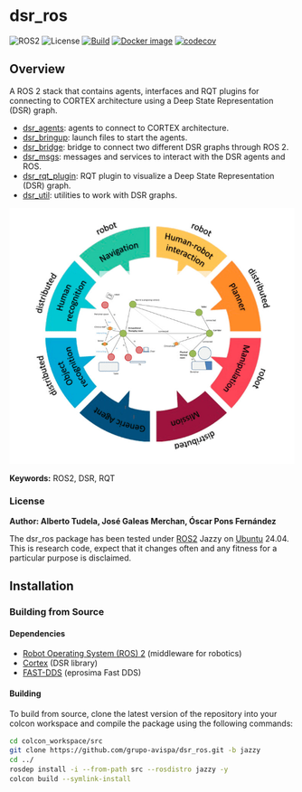# dsr_ros

![ROS2](https://img.shields.io/badge/ros2-jazzy-blue?logo=ros&logoColor=white)
![License](https://img.shields.io/github/license/grupo-avispa/dsr_ros)
[![Build](https://github.com/grupo-avispa/dsr_ros/actions/workflows/build.yml/badge.svg?branch=main)](https://github.com/grupo-avispa/dsr_ros/actions/workflows/build.yml)
[![Docker image](https://github.com/grupo-avispa/dsr_ros/actions/workflows/docker_image.yml/badge.svg?branch=main)](https://github.com/grupo-avispa/dsr_ros/actions/workflows/docker_image.yml)
[![codecov](https://codecov.io/gh/grupo-avispa/dsr_ros/graph/badge.svg?token=hBj7Q1WcFK)](https://codecov.io/gh/grupo-avispa/dsr_ros)

## Overview

A ROS 2 stack that contains agents, interfaces and RQT plugins for connecting to CORTEX architecture using a Deep State Representation (DSR) graph.

 * [dsr_agents]: agents to connect to CORTEX architecture.
 * [dsr_bringup]: launch files to start the agents.
 * [dsr_bridge]: bridge to connect two different DSR graphs through ROS 2.
 * [dsr_msgs]: messages and services to interact with the DSR agents and ROS.
 * [dsr_rqt_plugin]: RQT plugin to visualize a Deep State Representation (DSR) graph.
 * [dsr_util]: utilities to work with DSR graphs.

![Cortex](./doc/cortex.jpg)

**Keywords:** ROS2, DSR, RQT

### License

**Author: Alberto Tudela, José Galeas Merchan, Óscar Pons Fernández<br />**

The dsr_ros package has been tested under [ROS2] Jazzy on [Ubuntu] 24.04. This is research code, expect that it changes often and any fitness for a particular purpose is disclaimed.

## Installation

### Building from Source

#### Dependencies

- [Robot Operating System (ROS) 2](https://docs.ros.org/en/jazzy/) (middleware for robotics)
- [Cortex](https://github.com/grupo-avispa/cortex) (DSR library)
- [FAST-DDS](https://github.com/eProsima/Fast-DDS) (eprosima Fast DDS)

#### Building

To build from source, clone the latest version of the repository into your colcon workspace and compile the package using the following commands:
```bash
cd colcon_workspace/src
git clone https://github.com/grupo-avispa/dsr_ros.git -b jazzy
cd ../
rosdep install -i --from-path src --rosdistro jazzy -y
colcon build --symlink-install
```

[dsr_agents]: ./dsr_agents
[dsr_bridge]: ./dsr_bridge
[dsr_bringup]: ./dsr_bringup
[dsr_msgs]: ./dsr_msgs
[dsr_rqt_plugin]: ./dsr_rqt_plugin
[dsr_util]: ./dsr_util

[Ubuntu]: https://ubuntu.com/
[ROS2]: https://docs.ros.org/en/jazzy/